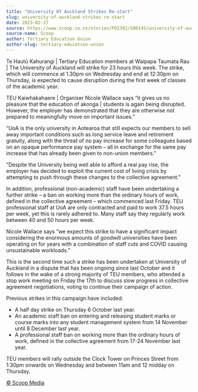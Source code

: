 ```yaml
---
title: "University Of Auckland Strikes Re-start"
slug: university-of-auckland-strikes-re-start
date: 2023-02-27
source: https://www.scoop.co.nz/stories/PO2302/S00145/university-of-auckland-strikes-re-start.htm
source-name: Scoop
author: Tertiary Education Union
author-slug: tertiary-education-union
---
```


<p>Te Hautū Kahurangi | Tertiary Education members at
Waipapa Taumata Rau | The University of Auckland will strike
for 23 hours this week. The strike, which will commence at
1.30pm on Wednesday and end at 12:30pm on Thursday, is
expected to cause disruption during the first week of
classes of the academic year.</p>

<p>TEU Kaiwhakahaere |
Organiser Nicole Wallace says “it gives us no pleasure
that the education of akonga | students is again being
disrupted. However, the employer has demonstrated that they
are otherwise not prepared to meaningfully move on important
issues.”</p>

<p>“UoA is the only university in Aotearoa
that still expects our members to sell away important
conditions such as long service leave and retirement
gratuity, along with the threat of no pay increase for some
colleagues based on an opaque performance pay system – all
in exchange for the same pay increase that has already been
given to non-union members.”</p>

<p>“Despite the
University being well able to afford a real pay rise, the
employer has decided to exploit the current cost of living
crisis by attempting to push through these changes to the
collective agreement.”</p>

<p>In addition, professional
(non-academic) staff have been undertaking a further strike
– a ban on working more than the ordinary hours of work,
defined in the collective agreement – which commenced last
Friday. TEU professional staff at UoA are only contracted
and paid to work 37.5 hours per week, yet this is rarely
adhered to. Many staff say they regularly work between 40
and 50 hours per week.</p>

<p>Nicole Wallace says “we
expect this strike to have a significant impact considering
the enormous amounts of goodwill universities have been
operating on for years with a combination of staff cuts and
COVID causing unsustainable workloads.”</p>

<p>This is the
second time such a strike has been undertaken at University
of Auckland in a dispute that has been ongoing since last
October and it follows in the wake of a strong majority of
TEU members, who attended a stop work meeting on Friday the
17th to discuss slow progress in collective agreement
negotiations, voting to continue their campaign of
action.</p>

<p>Previous strikes in this campaign have
included:</p><ul><li>A half day strike on Thursday 6 October
last year.</li><li>An academic staff ban on entering and
releasing student marks or course marks into any student
management system from 14 November until 8 December last
year.</li><li>A professional staff ban on working more than
the ordinary hours of work, defined in the collective
agreement from 17-24 November last year.</li></ul><p>TEU
members will rally outside the Clock Tower on Princes Street
from 1:30pm onwards on Wednesday and between 11am and 12
midday on
Thursday.</p>

<p>
<a href="http://www.scoop.co.nz/about/terms.html" target="_blank"><span>© Scoop Media</span></a>
         </p>